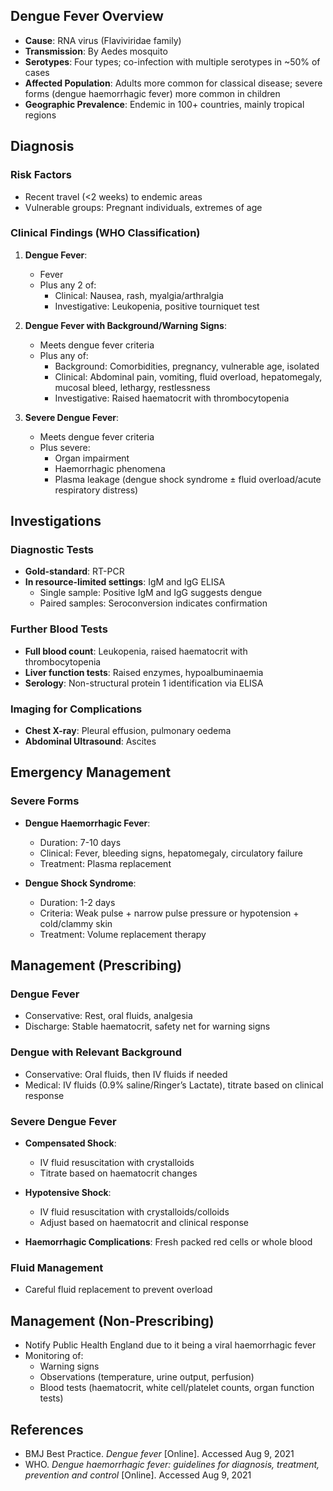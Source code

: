 ## Dengue Fever Overview

- **Cause**: RNA virus (Flaviviridae family)
- **Transmission**: By Aedes mosquito
- **Serotypes**: Four types; co-infection with multiple serotypes in ~50% of cases
- **Affected Population**: Adults more common for classical disease; severe forms (dengue haemorrhagic fever) more common in children
- **Geographic Prevalence**: Endemic in 100+ countries, mainly tropical regions

## Diagnosis

### Risk Factors
- Recent travel (<2 weeks) to endemic areas
- Vulnerable groups: Pregnant individuals, extremes of age

### Clinical Findings (WHO Classification)

1. **Dengue Fever**:
   - Fever
   - Plus any 2 of:
     - Clinical: Nausea, rash, myalgia/arthralgia
     - Investigative: Leukopenia, positive tourniquet test

2. **Dengue Fever with Background/Warning Signs**:
   - Meets dengue fever criteria
   - Plus any of:
     - Background: Comorbidities, pregnancy, vulnerable age, isolated
     - Clinical: Abdominal pain, vomiting, fluid overload, hepatomegaly, mucosal bleed, lethargy, restlessness
     - Investigative: Raised haematocrit with thrombocytopenia

3. **Severe Dengue Fever**:
   - Meets dengue fever criteria
   - Plus severe:
     - Organ impairment
     - Haemorrhagic phenomena
     - Plasma leakage (dengue shock syndrome ± fluid overload/acute respiratory distress)

## Investigations

### Diagnostic Tests
- **Gold-standard**: RT-PCR
- **In resource-limited settings**: IgM and IgG ELISA
  - Single sample: Positive IgM and IgG suggests dengue
  - Paired samples: Seroconversion indicates confirmation

### Further Blood Tests
- **Full blood count**: Leukopenia, raised haematocrit with thrombocytopenia
- **Liver function tests**: Raised enzymes, hypoalbuminaemia
- **Serology**: Non-structural protein 1 identification via ELISA

### Imaging for Complications
- **Chest X-ray**: Pleural effusion, pulmonary oedema
- **Abdominal Ultrasound**: Ascites

## Emergency Management

### Severe Forms
- **Dengue Haemorrhagic Fever**:
  - Duration: 7-10 days
  - Clinical: Fever, bleeding signs, hepatomegaly, circulatory failure
  - Treatment: Plasma replacement

- **Dengue Shock Syndrome**:
  - Duration: 1-2 days
  - Criteria: Weak pulse + narrow pulse pressure or hypotension + cold/clammy skin
  - Treatment: Volume replacement therapy

## Management (Prescribing)

### Dengue Fever
- Conservative: Rest, oral fluids, analgesia
- Discharge: Stable haematocrit, safety net for warning signs

### Dengue with Relevant Background
- Conservative: Oral fluids, then IV fluids if needed
- Medical: IV fluids (0.9% saline/Ringer’s Lactate), titrate based on clinical response

### Severe Dengue Fever
- **Compensated Shock**:
  - IV fluid resuscitation with crystalloids
  - Titrate based on haematocrit changes

- **Hypotensive Shock**:
  - IV fluid resuscitation with crystalloids/colloids
  - Adjust based on haematocrit and clinical response

- **Haemorrhagic Complications**: Fresh packed red cells or whole blood

### Fluid Management
- Careful fluid replacement to prevent overload

## Management (Non-Prescribing)

- Notify Public Health England due to it being a viral haemorrhagic fever
- Monitoring of:
  - Warning signs
  - Observations (temperature, urine output, perfusion)
  - Blood tests (haematocrit, white cell/platelet counts, organ function tests)

## References
- BMJ Best Practice. _Dengue fever_ [Online]. Accessed Aug 9, 2021
- WHO. _Dengue haemorrhagic fever: guidelines for diagnosis, treatment, prevention and control_ [Online]. Accessed Aug 9, 2021